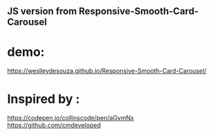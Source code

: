 ## JS version from Responsive-Smooth-Card-Carousel

# demo:
https://weslleydesouza.github.io/Responsive-Smooth-Card-Carousel/

# Inspired by :
https://codepen.io/collinscode/pen/aGvmNx
https://github.com/cmdeveloped

